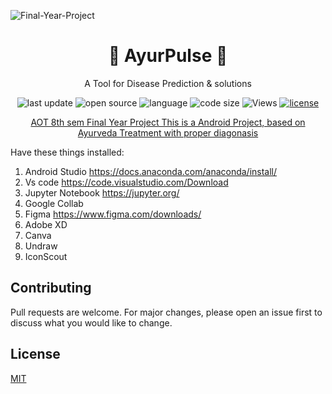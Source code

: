 ![Final-Year-Project](https://socialify.git.ci/raktimbar100/FinalSemester/png?description=1&font=Source%20Code%20Pro&forks=1&issues=1&pattern=Charlie%20Brown&pulls=0&theme=Dark)


<div align="center">
  <h1>🌴 AyurPulse 🌴</h1>
  <p>A Tool for Disease Prediction & solutions </p>
 <!-- Badges -->
  <p>
    <img src="https://img.shields.io/github/last-commit/deba951/FinalSemester" alt="last update" />
    <img src="https://badges.frapsoft.com/os/v2/open-source.svg?v=103" alt="open source" />
    <img src="https://img.shields.io/github/languages/top/deba951/FinalSemester?color=red" alt="language" />
    <img src="https://img.shields.io/github/languages/code-size/deba951/FinalSemester?color=informational" alt="code size" />
    <img src="https://komarev.com/ghpvc/?username=Deba951&color=blue&tyle=plastic" alt="Views" />
    <a href="https://github.com/deba951/FinalSemester/blob/main/LICENSE">
      <img src="https://img.shields.io/github/license/deba951/FinalSemester.svg?color=yellow" alt="license" />
      

    
<p>  AOT 8th sem Final Year Project
        This is a Android Project, based on Ayurveda Treatment with proper diagonasis</p>
 </a> </p></div
















## Have these things installed:
1) Android Studio   https://docs.anaconda.com/anaconda/install/
2) Vs code https://code.visualstudio.com/Download
3) Jupyter Notebook  https://jupyter.org/
4) Google Collab
5) Figma  https://www.figma.com/downloads/
6) Adobe XD
7) Canva
8) Undraw
9) IconScout











## Contributing
Pull requests are welcome. For major changes, please open an issue first to discuss what you would like to change.

## License
[MIT](https://choosealicense.com/licenses/mit/)
